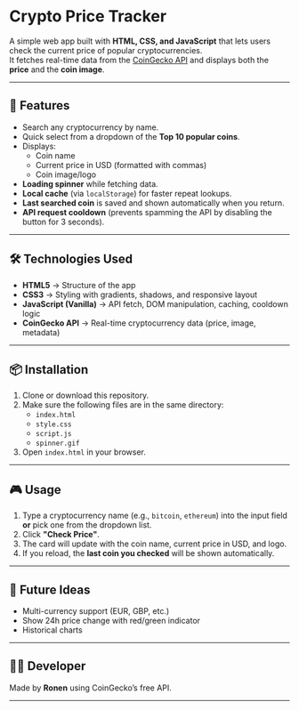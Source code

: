 # Crypto Price Tracker

A simple web app built with **HTML, CSS, and JavaScript** that lets users check the current price of popular cryptocurrencies.  
It fetches real-time data from the [CoinGecko API](https://www.coingecko.com/en/api) and displays both the **price** and the **coin image**.

---

## 🚀 Features
- Search any cryptocurrency by name.
- Quick select from a dropdown of the **Top 10 popular coins**.
- Displays:
  - Coin name
  - Current price in USD (formatted with commas)
  - Coin image/logo
- **Loading spinner** while fetching data.
- **Local cache** (via `localStorage`) for faster repeat lookups.
- **Last searched coin** is saved and shown automatically when you return.
- **API request cooldown** (prevents spamming the API by disabling the button for 3 seconds).

---

## 🛠️ Technologies Used
- **HTML5** → Structure of the app  
- **CSS3** → Styling with gradients, shadows, and responsive layout  
- **JavaScript (Vanilla)** → API fetch, DOM manipulation, caching, cooldown logic  
- **CoinGecko API** → Real-time cryptocurrency data (price, image, metadata)

---

## 📦 Installation
1. Clone or download this repository.
2. Make sure the following files are in the same directory:
   - `index.html`
   - `style.css`
   - `script.js`
   - `spinner.gif`
3. Open `index.html` in your browser.

---

## 🎮 Usage
1. Type a cryptocurrency name (e.g., `bitcoin`, `ethereum`) into the input field **or** pick one from the dropdown list.
2. Click **"Check Price"**.
3. The card will update with the coin name, current price in USD, and logo.
4. If you reload, the **last coin you checked** will be shown automatically.

---

## 🔮 Future Ideas
- Multi-currency support (EUR, GBP, etc.)
- Show 24h price change with red/green indicator
- Historical charts

---

## 👨‍💻 Developer
Made by **Ronen** using CoinGecko’s free API.  

---
